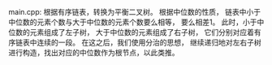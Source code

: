 main.cpp:
根据有序链表，转换为平衡二叉树。
根据中位数的性质，
链表中小于中位数的元素个数与大于中位数的元素个数要么相等，
要么相差1。
此时，小于中位数的元素组成了左子树，
大于中位数的元素组成了右子树，
它们分别对应着有序链表中连续的一段。
在这之后，我们使用分治的思想，
继续递归地对左右子树进行构造，找出对应的中位数作为根节点，以此类推。

